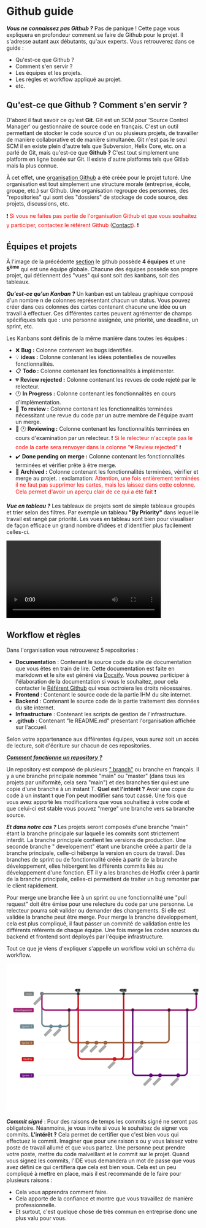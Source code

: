 # Github guide

***Vous ne connaissez pas Github ?*** Pas de panique ! Cette page vous expliquera en profondeur comment se faire de
Github pour le projet. Il s'adresse autant aux débutants, qu'aux experts. Vous retrouverez dans ce guide :

- Qu'est-ce que Github ?
- Comment s'en servir ?
- Les équipes et les projets.
- Les règles et workflow appliqué au projet.
- etc.

## Qu'est-ce que Github ? Comment s'en servir ?

D'abord il faut savoir ce qu'est **Git**. Git est un SCM pour 'Source Control Manager' ou gestionnaire de source code en
français. C'est un outil permettant de stocker le code source d'un ou plusieurs projets, de travailler de manière
collaborative et de manière simultanée. Git n'est pas le seul SCM il en existe plein d'autre tels que Subversion, Helix
Core, etc. on a parlé de Git, mais qu'est-ce que **Github ?** C'est tout simplement une platform en ligne basée sur Git.
Il existe d'autre platforms tels que Gitlab mais la plus connue.

À cet effet, une <a href="https://github.com/UTBM-FISA-TutoredProject" target="_blank">organisation Github</a> a été
créée pour le projet tutoré. Une organisation est tout simplement une structure morale (entreprise, école, groupe, etc.)
sur Github. Une organisation regroupe des personnes, des "repositories" qui sont des "dossiers" de stockage de code
source, des projets, discussions, etc.

:exclamation: <span style="color:red">Si vous ne faites pas partie de l'organisation Github et que vous souhaitez y
participer, contactez le référent Github (<a href="mailto:kilian.goetz@yahoo.fr">Contact</a>).</span> :exclamation:

## Équipes et projets

À l'image de la précédente <a href="https://utbm-fisa-tutoredproject.github.io/Documentation/#/organisation">section</a>
le github possède **4 équipes** et une **5<sup>ème</sup>** qui est une équipe globale. Chacune des équipes possède son
propre projet, qui détiennent des "vues" qui sont soit des kanbans, soit des tableaux.

***Qu'est-ce qu'un Kanban ?*** Un kanban est un tableau graphique composé d'un nombre n de colonnes représentant chacun
un status. Vous pouvez créer dans ces colonnes des cartes contenant chacune une idée ou un travail à effectuer. Ces
différentes cartes peuvent agrémenter de champs spécifiques tels que : une personne assignée, une priorité, une
deadline, un sprint, etc.

Les Kanbans sont définis de la même manière dans toutes les équipes :

- :x: **Bug :** Colonne contenant les bugs identifiés.
- :bulb: **ideas :** Colonne contenant les idées potentielles de nouvelles fonctionnalités.
- :clipboard: **Todo :** Colonne contenant les fonctionnalités à implémenter.
- :broken_heart: **Review rejected :** Colonne contenant les revues de code rejeté par le relecteur.
- :clock1: **In Progress :** Colonne contenant les fonctionnalités en cours d'implémentation.
- :eyes: **To review :** Colonne contenant les fonctionnalités terminées nécessitant une revue du code par un autre
  membre de l'équipe avant un merge.
- :eyes: :clock1: **Reviewing :** Colonne contenant les fonctionnalités terminées en cours d'examination par un
  relecteur. :exclamation: <span style="color:red">Si le relecteur n'accepte pas le code la carte sera renvoyer dans la
  colonne ":broken_heart: Review rejected"</span> :exclamation:
- :heavy_check_mark: **Done pending on merge :** Colonne contenant les fonctionnalités terminées et vérifier prête à
  être merge.
- :file_folder: **Archived :** Colonne contenant les fonctionnalités terminées, vérifier et merge au projet. :
  exclamation: <span style="color:red">Attention, une fois entièrement terminées il ne faut pas supprimer les cartes,
  mais les laissez dans cette colonne. Cela permet d'avoir un aperçu clair de ce qui a été fait</span> :exclamation:

***Vue en tableau ?*** Les tableaux de projets sont de simple tableaux groupés et trier selon des filtres. Par exemple
un tableau **"By Priority"** dans lequel le travail est rangé par priorité. Les vues en tableau sont bien pour
visualiser de façon efficace un grand nombre d'idées et d'identifier plus facilement celles-ci.

<video controls style="width:80%">
  <source src="./_media/GithubProjects.webm" type="video/webm">
</video>

## Workflow et règles

Dans l'organisation vous retrouverez 5 repositories :

- **Documentation** : Contenant le source code du site de documentation que vous êtes en train de lire. Cette
  documentation est faite en markdown et le site est généré via <a href="https://docsify.js.org/#/" target="_blank">
  Docsify</a>. Vous pouvez participer à l'élaboration de la documentation si vous le souhaitez, pour cela contacter
  le <a href="mailto:kilian.goetz@yahoo.fr">Référent Github</a> qui vous octroiera les droits nécessaires.
- **Frontend** : Contenant le source code de la partie IHM du site internet.
- **Backend** : Contenant le source code de la partie traitement des données du site internet.
- **Infrastructure** : Contenant les scripts de gestion de l'infrastructure.
- **.github** : Contenant "le README.md" présentant l'organisation affichée sur l'accueil.

Selon votre appartenance aux différentes équipes, vous aurez soit un accès de lecture, soit d'écriture sur chacun de ces
repositories.

<a href="https://docs.github.com/en/repositories" target="_blank">***Comment fonctionne un repository ?***</a>

Un repository est composé de
plusieurs <a href="https://docs.github.com/fr/pull-requests/collaborating-with-pull-requests/proposing-changes-to-your-work-with-pull-requests/about-branches" target="_blank">"
branch"</a> ou branche en français. Il y a une branche principale nommée "main" ou "master" (dans tous les projets par
uniformité, cela sera "main") et des branches tier qui est une copie d'une branche à un instant T. **Quel est l'intérêt
?** Avoir une copie du code à un instant t que l'on peut modifier sans tout cassé. Une fois que vous avez apporté les
modifications que vous souhaitiez à votre code et que celui-ci est stable vous pouvez "merge" une branche vers sa
branche source.

***Et dans notre cas ?*** Les projets seront composés d'une branche "main" étant la branche principale sur laquelle les
commits sont strictement interdit. La branche principale contient les versions de production. Une seconde branche "
developement" étant une branche créée à partir de la branche principale, celle-ci héberge la version en cours de
travail. Des branches de sprint ou de fonctionnalité créée à partir de la branche développement, elles hébergent les
différents commits liés au développement d'une fonction. ET il y a les branches de Hotfix créer à partir de la branche
principale, celles-ci permettent de traiter un bug remonter par le client rapidement.

Pour merge une branche liée à un sprint ou une fonctionnalité une "pull request" doit être émise pour une relecture du
code par une personne. Le relecteur pourra soit valider ou demander des changements. Si elle est validée la branche peut
être merge. Pour merge la branche développement, cela est plus compliqué, il faut passer un commité de validation entre
les différents référents de chaque équipe. Une fois merge les codes sources du backend et frontend sont déployés par
l'équipe infrastructure.

Tout ce que je viens d'expliquer s'appelle un workflow voici un schéma du workflow.

![Workflow](./_media/GithubWorkflow.png)

***Commit signé*** : Pour des raisons de temps les commits signé ne seront pas obligatoire. Néanmoins, je vous invite si
vous le souhaitez de signer vos commits. **L'intérêt ?** Cela permet de certifier que c'est bien vous qui effectuez le
commit. Imaginer que pour une raison x ou y vous laissez votre poste de travail allumé et que vous partez. Une personne
peut prendre votre poste, mettre du code malveillant et le commit sur le projet. Quand vous signez les commits, l'IDE
vous demandera un mot de passe que vous avez défini ce qui certifiera que cela est bien vous. Cela est un peu compliqué
à mettre en place, mais il est recommandé de le faire pour plusieurs raisons :
- Cela vous apprendra comment faire.
- Cela apporte de la confiance et montre que vous travaillez de manière professionnelle.
- Et surtout, c'est quelque chose de très commun en entreprise donc une plus valu pour vous.